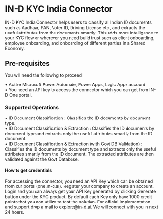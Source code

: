 # IN-D KYC India Connector

IN-D KYC India Connector helps users to classify all Indian ID documents such as Aadhaar, PAN, Voter ID, Driving License etc., and extracts the useful attributes from the documents smartly. This adds more intelligence to your KYC flow or wherever you need build trust such as client onboarding, employee onboarding, and onboarding of different parties in a Shared Economy.

## Pre-requisites

You will need the following to proceed

• Active Microsoft Power Automate, Power Apps, Logic Apps account <br />
• You need an API key to access the connector which you can get from IN-D One portal. 

### Supported Operations

• ID Document Classification : Classifies the ID documents by document type.<br />
• ID Document Classification & Extraction : Classifies the ID documents by document type and extracts only the useful attributes
  smartly from the ID document.<br />
• ID Document Classification & Extraction (with Govt DB Validation) : Classifies the ID documents by document type and extracts only the useful attributes
  smartly from the ID document. The extracted attributes are then validated against the Govt
  Database.

#### How to get credentials

For accessing the connector, you need an API Key which can be obtained from our portal (one.in-d.ai). Register your company to create an account. Login and you can always get your API Key generated by clicking Generate button under the KYC product. By default each Key only have 1000 credit points that you can utilize to test the solution. For official implementation and support drop a mail to explore@in-d.ai. We will connect with you in next 24 hours.


